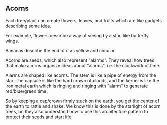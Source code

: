 ## Acorns

Each tree/plant can create flowers, leaves, and fruits which are like gadgets describing some idea.

For example, flowers describe a way of seeing by a star, like butterfly wings.

Bananas describe the end of π as yellow and circular.

Acorns are seeds, which also represent "alarms". They reveal how trees that make acorns organize ideas about "alarms", i.e. the clockwork of time.

Alarms are shaped like acorns. The stem is like a pipe of energy from the star. The capsule is like the hard crown of clouds, and the kernel is like the iron metal earth which is ringing and ringing with "alarm" to generate red/blue/green time.

So by keeping a cap/crown firmly stuck on the earth, you get the center of the earth to rattle and shake. We know this is done by the starlight of acorn trees, bc they also understand how to use this architecture pattern to protect their seeds and start life.